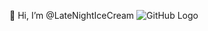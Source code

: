 🌱 Hi, I’m @LateNightIceCream
![GitHub Logo](https://images.pexels.com/photos/3644742/pexels-photo-3644742.jpeg?auto=compress&cs=tinysrgb&dpr=2&h=750&w=1260)

<!---
LateNightIceCream/LateNightIceCream is a ✨ special ✨ repository because its `README.md` (this file) appears on your GitHub profile.
You can click the Preview link to take a look at your changes.
--->
